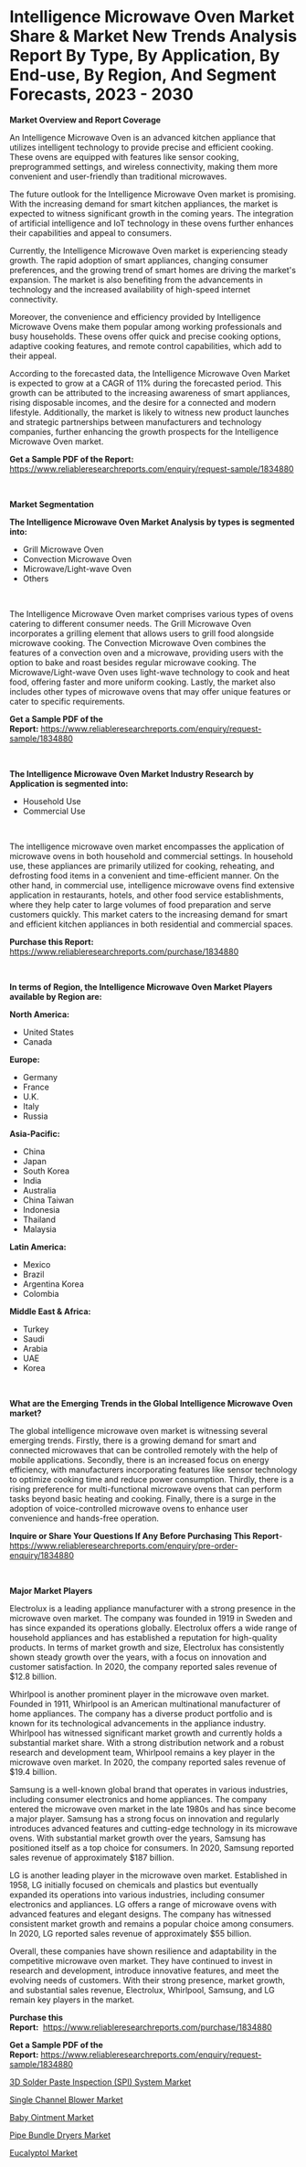 <p><h1>Intelligence Microwave Oven Market Share & Market New Trends Analysis Report By Type, By Application, By End-use, By Region, And Segment Forecasts, 2023 - 2030</h1></p><p><strong>Market Overview and Report Coverage</strong></p>
<p><p>An Intelligence Microwave Oven is an advanced kitchen appliance that utilizes intelligent technology to provide precise and efficient cooking. These ovens are equipped with features like sensor cooking, preprogrammed settings, and wireless connectivity, making them more convenient and user-friendly than traditional microwaves.</p><p>The future outlook for the Intelligence Microwave Oven market is promising. With the increasing demand for smart kitchen appliances, the market is expected to witness significant growth in the coming years. The integration of artificial intelligence and IoT technology in these ovens further enhances their capabilities and appeal to consumers.</p><p>Currently, the Intelligence Microwave Oven market is experiencing steady growth. The rapid adoption of smart appliances, changing consumer preferences, and the growing trend of smart homes are driving the market's expansion. The market is also benefiting from the advancements in technology and the increased availability of high-speed internet connectivity.</p><p>Moreover, the convenience and efficiency provided by Intelligence Microwave Ovens make them popular among working professionals and busy households. These ovens offer quick and precise cooking options, adaptive cooking features, and remote control capabilities, which add to their appeal.</p><p>According to the forecasted data, the Intelligence Microwave Oven Market is expected to grow at a CAGR of 11% during the forecasted period. This growth can be attributed to the increasing awareness of smart appliances, rising disposable incomes, and the desire for a connected and modern lifestyle. Additionally, the market is likely to witness new product launches and strategic partnerships between manufacturers and technology companies, further enhancing the growth prospects for the Intelligence Microwave Oven market.</p></p>
<p><strong>Get a Sample PDF of the Report:</strong> <a href="https://www.reliableresearchreports.com/enquiry/request-sample/1834880">https://www.reliableresearchreports.com/enquiry/request-sample/1834880</a></p>
<p>&nbsp;</p>
<p><strong>Market Segmentation</strong></p>
<p><strong>The Intelligence Microwave Oven Market Analysis by types is segmented into:</strong></p>
<p><ul><li>Grill Microwave Oven</li><li>Convection Microwave Oven</li><li>Microwave/Light-wave Oven</li><li>Others</li></ul></p>
<p>&nbsp;</p>
<p><p>The Intelligence Microwave Oven market comprises various types of ovens catering to different consumer needs. The Grill Microwave Oven incorporates a grilling element that allows users to grill food alongside microwave cooking. The Convection Microwave Oven combines the features of a convection oven and a microwave, providing users with the option to bake and roast besides regular microwave cooking. The Microwave/Light-wave Oven uses light-wave technology to cook and heat food, offering faster and more uniform cooking. Lastly, the market also includes other types of microwave ovens that may offer unique features or cater to specific requirements.</p></p>
<p><strong>Get a Sample PDF of the Report:</strong>&nbsp;<a href="https://www.reliableresearchreports.com/enquiry/request-sample/1834880">https://www.reliableresearchreports.com/enquiry/request-sample/1834880</a></p>
<p>&nbsp;</p>
<p><strong>The Intelligence Microwave Oven Market Industry Research by Application is segmented into:</strong></p>
<p><ul><li>Household Use</li><li>Commercial Use</li></ul></p>
<p>&nbsp;</p>
<p><p>The intelligence microwave oven market encompasses the application of microwave ovens in both household and commercial settings. In household use, these appliances are primarily utilized for cooking, reheating, and defrosting food items in a convenient and time-efficient manner. On the other hand, in commercial use, intelligence microwave ovens find extensive application in restaurants, hotels, and other food service establishments, where they help cater to large volumes of food preparation and serve customers quickly. This market caters to the increasing demand for smart and efficient kitchen appliances in both residential and commercial spaces.</p></p>
<p><strong>Purchase this Report:</strong>&nbsp; <a href="https://www.reliableresearchreports.com/purchase/1834880">https://www.reliableresearchreports.com/purchase/1834880</a></p>
<p>&nbsp;</p>
<p><strong>In terms of Region, the Intelligence Microwave Oven Market Players available by Region are:</strong></p>
<p>
    <p> <strong> North America: </strong>
        <ul>
            <li>United States</li>
            <li>Canada</li>
        </ul>
        </p> 
    <p> <strong> Europe: </strong>
        <ul>
            <li>Germany</li>
            <li>France</li>
            <li>U.K.</li>
            <li>Italy</li>
            <li>Russia</li>
        </ul>
        </p> 
    <p> <strong> Asia-Pacific: </strong>
        <ul>
            <li>China</li>
            <li>Japan</li>
            <li>South Korea</li>
            <li>India</li>
            <li>Australia</li>
            <li>China Taiwan</li>
            <li>Indonesia</li>
            <li>Thailand</li>
            <li>Malaysia</li>
        </ul>
        </p> 
    <p> <strong> Latin America: </strong>
        <ul>
            <li>Mexico</li>
            <li>Brazil</li>
            <li>Argentina Korea</li>
            <li>Colombia</li>
        </ul>
        </p> 
    <p> <strong> Middle East & Africa: </strong>
        <ul>
            <li>Turkey</li>
            <li>Saudi</li>
            <li>Arabia</li>
            <li>UAE</li>
            <li>Korea</li>
        </ul>
    </p>
    </p>
<p>&nbsp;</p>
<p><strong>What are the Emerging Trends in the Global Intelligence Microwave Oven market?</strong></p>
<p><p>The global intelligence microwave oven market is witnessing several emerging trends. Firstly, there is a growing demand for smart and connected microwaves that can be controlled remotely with the help of mobile applications. Secondly, there is an increased focus on energy efficiency, with manufacturers incorporating features like sensor technology to optimize cooking time and reduce power consumption. Thirdly, there is a rising preference for multi-functional microwave ovens that can perform tasks beyond basic heating and cooking. Finally, there is a surge in the adoption of voice-controlled microwave ovens to enhance user convenience and hands-free operation.</p></p>
<p><strong>Inquire or Share Your Questions If Any Before Purchasing This Report</strong>- <a href="https://www.reliableresearchreports.com/enquiry/pre-order-enquiry/1834880">https://www.reliableresearchreports.com/enquiry/pre-order-enquiry/1834880</a></p>
<p>&nbsp;</p>
<p><strong>Major Market Players</strong></p>
<p><p>Electrolux is a leading appliance manufacturer with a strong presence in the microwave oven market. The company was founded in 1919 in Sweden and has since expanded its operations globally. Electrolux offers a wide range of household appliances and has established a reputation for high-quality products. In terms of market growth and size, Electrolux has consistently shown steady growth over the years, with a focus on innovation and customer satisfaction. In 2020, the company reported sales revenue of $12.8 billion.</p><p>Whirlpool is another prominent player in the microwave oven market. Founded in 1911, Whirlpool is an American multinational manufacturer of home appliances. The company has a diverse product portfolio and is known for its technological advancements in the appliance industry. Whirlpool has witnessed significant market growth and currently holds a substantial market share. With a strong distribution network and a robust research and development team, Whirlpool remains a key player in the microwave oven market. In 2020, the company reported sales revenue of $19.4 billion.</p><p>Samsung is a well-known global brand that operates in various industries, including consumer electronics and home appliances. The company entered the microwave oven market in the late 1980s and has since become a major player. Samsung has a strong focus on innovation and regularly introduces advanced features and cutting-edge technology in its microwave ovens. With substantial market growth over the years, Samsung has positioned itself as a top choice for consumers. In 2020, Samsung reported sales revenue of approximately $187 billion.</p><p>LG is another leading player in the microwave oven market. Established in 1958, LG initially focused on chemicals and plastics but eventually expanded its operations into various industries, including consumer electronics and appliances. LG offers a range of microwave ovens with advanced features and elegant designs. The company has witnessed consistent market growth and remains a popular choice among consumers. In 2020, LG reported sales revenue of approximately $55 billion.</p><p>Overall, these companies have shown resilience and adaptability in the competitive microwave oven market. They have continued to invest in research and development, introduce innovative features, and meet the evolving needs of customers. With their strong presence, market growth, and substantial sales revenue, Electrolux, Whirlpool, Samsung, and LG remain key players in the market.</p></p>
<p><strong>Purchase this Report:</strong>&nbsp;&nbsp;<a href="https://www.reliableresearchreports.com/purchase/1834880">https://www.reliableresearchreports.com/purchase/1834880</a></p>
<p></p>
<p><strong>Get a Sample PDF of the Report:</strong>&nbsp;<a href="https://www.reliableresearchreports.com/enquiry/request-sample/1834880">https://www.reliableresearchreports.com/enquiry/request-sample/1834880</a></p>
<p><p><a href="https://medium.com/@randyrose31/3d-solder-paste-inspection-spi-system-market-insights-into-market-cagr-market-trends-and-05b6f5d7e521">3D Solder Paste Inspection (SPI) System Market</a></p><p><a href="https://www.linkedin.com/pulse/single-channel-blower-market-size-share-1c/">Single Channel Blower Market</a></p><p><a href="https://www.linkedin.com/pulse/baby-ointment-market-size-share-amp-trends-analysis-report-application/">Baby Ointment Market</a></p><p><a href="https://medium.com/@dylangilbert65/pipe-bundle-dryers-market-size-reveals-the-best-marketing-channels-in-global-industry-f24ce8d64f83">Pipe Bundle Dryers Market</a></p><p><a href="https://www.linkedin.com/pulse/eucalyptol-market-size-share-amp-trends-analysis-report-application/">Eucalyptol Market</a></p></p>